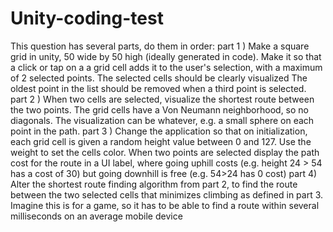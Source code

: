 # Unity-coding-test
This question has several parts, do them in order: part 1 ) Make a square grid in unity, 50 wide by 50 high (ideally generated in code). Make it so that a click or tap on a a grid cell adds it to the user's selection, with a maximum of 2 selected points. The selected cells should be clearly visualized The oldest point in the list should be removed when a third point is selected. part 2 ) When two cells are selected, visualize the shortest route between the two points. The grid cells have a Von Neumann neighborhood, so no diagonals. The visualization can be whatever, e.g. a small sphere on each point in the path. part 3 ) Change the application so that on initialization, each grid cell is given a random height value between 0 and 127. Use the weight to set the cells color. When two points are selected display the path cost for the route in a UI label, where going uphill costs (e.g. height 24 ­> 54 has a cost of 30) but going downhill is free (e.g. 54­>24 has 0 cost) part 4) Alter the shortest route finding algorithm from part 2, to find the route between the two selected cells that minimizes climbing as defined in part 3. Imagine this is for a game, so it has to be able to find a route within several milliseconds on an average mobile device
